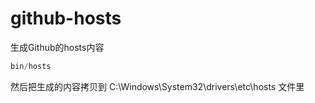 # github-hosts
生成Github的hosts内容

```powershell
bin/hosts
```

然后把生成的内容拷贝到 C:\Windows\System32\drivers\etc\hosts 文件里